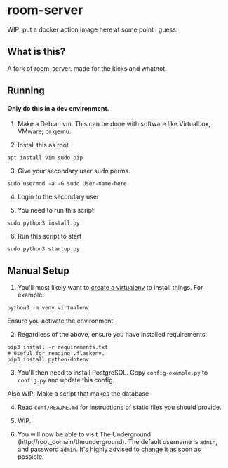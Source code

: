 # room-server
WIP: put a docker action image here at some point i guess.

## What is this?
A fork of room-server. made for the kicks and whatnot.

## Running

#### Only do this in a dev environment. 

1. Make a Debian vm. This can be done with software like Virtualbox, VMware, or qemu. 

2. Install this as root
```
apt install vim sudo pip 
```

3. Give your secondary user sudo perms.
```
sudo usermod -a -G sudo User-name-here
```

4. Login to the secondary user

5. You need to run this script
```
sudo python3 install.py
```

6. Run this script to start
```
sudo python3 startup.py
```

## Manual Setup

1. You'll most likely want to [create a virtualenv](https://docs.python.org/3/library/venv.html) to install things. For example:
```
python3 -m venv virtualenv
```
Ensure you activate the environment.

2. Regardless of the above, ensure you have installed requirements:
```
pip3 install -r requirements.txt
# Useful for reading .flaskenv.
pip3 install python-dotenv
```

3. You'll then need to install PostgreSQL. Copy `config-example.py` to `config.py` and update this config.

Also WIP: Make a script that makes the database

4. Read `conf/README.md` for instructions of static files you should provide.

5. WIP.

6. You will now be able to visit The Underground (http://root_domain/theunderground). The default username is `admin`, and password `admin`.
It's highly advised to change it as soon as possible.
